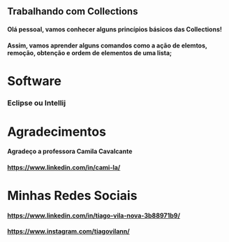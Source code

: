 ## Trabalhando com Collections

#### Olá pessoal, vamos conhecer alguns princípios básicos das Collections! 

#### Assim, vamos aprender alguns comandos como a ação de elemtos, remoção, obtenção e ordem de elementos de uma lista;



# Software

### Eclipse  ou Intellij



# Agradecimentos

#### Agradeço a professora Camila Cavalcante

#### https://www.linkedin.com/in/cami-la/





# Minhas Redes Sociais

#### https://www.linkedin.com/in/tiago-vila-nova-3b88971b9/

#### https://www.instagram.com/tiagovilann/









